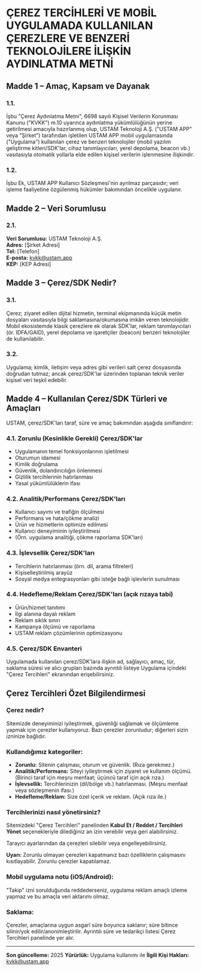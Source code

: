 # ÇEREZ TERCİHLERİ VE MOBİL UYGULAMADA KULLANILAN ÇEREZLERE VE BENZERİ TEKNOLOJİLERE İLİŞKİN AYDINLATMA METNİ

## Madde 1 – Amaç, Kapsam ve Dayanak

### 1.1. 
İşbu "Çerez Aydınlatma Metni", 6698 sayılı Kişisel Verilerin Korunması Kanunu ("KVKK") m.10 uyarınca aydınlatma yükümlülüğünün yerine getirilmesi amacıyla hazırlanmış olup, USTAM Teknoloji A.Ş. ("USTAM APP" veya "Şirket") tarafından işletilen USTAM APP mobil uygulamasında ("Uygulama") kullanılan çerez ve benzeri teknolojiler (mobil yazılım geliştirme kitleri/SDK'lar, cihaz tanımlayıcıları, yerel depolama, beacon vb.) vasıtasıyla otomatik yollarla elde edilen kişisel verilerin işlenmesine ilişkindir.

### 1.2. 
İşbu Ek, USTAM APP Kullanıcı Sözleşmesi'nin ayrılmaz parçasıdır; veri işleme faaliyetine özgülenmiş hükümler bakımından öncelikle uygulanır.

## Madde 2 – Veri Sorumlusu

### 2.1. 
**Veri Sorumlusu:** USTAM Teknoloji A.Ş.  
**Adres:** [Şirket Adresi]  
**Tel:** [Telefon]  
**E-posta:** kvkk@ustam.app  
**KEP:** [KEP Adresi]

## Madde 3 – Çerez/SDK Nedir?

### 3.1. 
Çerez; ziyaret edilen dijital hizmetin, terminal ekipmanında küçük metin dosyaları vasıtasıyla bilgi saklamasına/okumasına imkân veren teknolojidir. Mobil ekosistemde klasik çerezlere ek olarak SDK'lar, reklam tanımlayıcıları (ör. IDFA/GAID), yerel depolama ve işaretçiler (beacon) benzeri teknolojiler de kullanılabilir.

### 3.2. 
Uygulama; kimlik, iletişim veya adres gibi verileri salt çerez dosyasında doğrudan tutmaz; ancak çerez/SDK'lar üzerinden toplanan teknik veriler kişisel veri teşkil edebilir.

## Madde 4 – Kullanılan Çerez/SDK Türleri ve Amaçları

USTAM, çerez/SDK'ları taraf, süre ve amaç bakımından aşağıda sınıflandırır:

### 4.1. Zorunlu (Kesinlikle Gerekli) Çerez/SDK'lar
- Uygulamanın temel fonksiyonlarının işletilmesi
- Oturumun idamesi
- Kimlik doğrulama
- Güvenlik, dolandırıcılığın önlenmesi
- Gizlilik tercihlerinin hatırlanması
- Yasal yükümlülüklerin ifası

### 4.2. Analitik/Performans Çerez/SDK'ları
- Kullanıcı sayımı ve trafiğin ölçülmesi
- Performans ve hata/çökme analizi
- Ürün ve hizmetlerin optimize edilmesi
- Kullanıcı deneyiminin iyileştirilmesi
- (Örn. uygulama analitiği, çökme raporlama SDK'ları)

### 4.3. İşlevsellik Çerez/SDK'ları
- Tercihlerin hatırlanması (örn. dil, arama filtreleri)
- Kişiselleştirilmiş arayüz
- Sosyal medya entegrasyonları gibi isteğe bağlı işlevlerin sunulması

### 4.4. Hedefleme/Reklam Çerez/SDK'ları (açık rızaya tabi)
- Ürün/hizmet tanıtımı
- İlgi alanına dayalı reklam
- Reklam sıklık sınırı
- Kampanya ölçümü ve raporlama
- USTAM reklam çözümlerinin optimizasyonu

### 4.5. Çerez/SDK Envanteri
Uygulamada kullanılan çerez/SDK'lara ilişkin ad, sağlayıcı, amaç, tür, saklama süresi ve alıcı grupları bazında ayrıntılı listeye Uygulama içindeki "Çerez Tercihleri" ekranından erişebilirsiniz.

## Çerez Tercihleri Özet Bilgilendirmesi

### Çerez nedir?
Sitemizde deneyiminizi iyileştirmek, güvenliği sağlamak ve ölçümleme yapmak için çerezler kullanıyoruz. Bazı çerezler zorunludur; diğerleri sizin izninize bağlıdır.

### Kullandığımız kategoriler:
- **Zorunlu:** Sitenin çalışması, oturum ve güvenlik. (Rıza gerekmez.)
- **Analitik/Performans:** Siteyi iyileştirmek için ziyaret ve kullanım ölçümü. (Birinci taraf için meşru menfaat; üçüncü taraf için açık rıza.)
- **İşlevsellik:** Tercihlerinizin (dil/bölge vb.) hatırlanması. (Meşru menfaat veya sözleşmenin ifası.)
- **Hedefleme/Reklam:** Size özel içerik ve reklam. (Açık rıza ile.)

### Tercihlerinizi nasıl yönetirsiniz?
Sitemizdeki "Çerez Tercihleri" panelinden **Kabul Et / Reddet / Tercihleri Yönet** seçenekleriyle dilediğiniz an izin verebilir veya geri alabilirsiniz.

Tarayıcı ayarlarından da çerezleri silebilir veya engelleyebilirsiniz.

**Uyarı:** Zorunlu olmayan çerezleri kapatmanız bazı özelliklerin çalışmasını kısıtlayabilir. Zorunlu çerezler kapatılamaz.

### Mobil uygulama notu (iOS/Android):
"Takip" izni sorulduğunda reddederseniz, uygulama reklam amaçlı izleme yapmaz ve bu amaçla veri aktarımı olmaz.

### Saklama:
Çerezler, amaçlarına uygun asgarî süre boyunca saklanır; süre bitince silinir/yok edilir/anonimleştirilir. Ayrıntılı süre ve tedarikçi listesi Çerez Tercihleri panelinde yer alır.

---

**Son güncelleme:** 2025
**Yürürlük:** Uygulama kullanımı ile
**İlgili Kişi Hakları:** kvkk@ustam.app